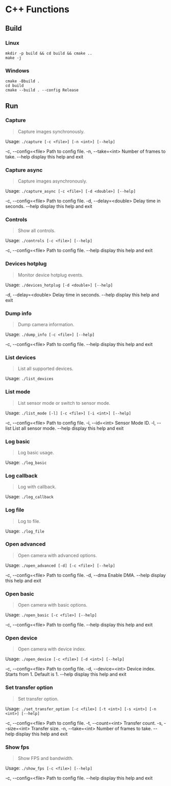 # C++ Functions

## Build

### Linux

```
mkdir -p build && cd build && cmake ..
make -j
```

### Windows

```
cmake -Bbuild .
cd build
cmake --build . --config Release
```

## Run

### Capture

> Capture images synchronously.

Usage: `./capture [-c <file>] [-n <int>] [--help]`

-c, --config=\<file>      Path to config file.
-n, --take=\<int>         Number of frames to take.
--help                    display this help and exit

### Capture async

> Capture images asynchronously.

Usage: `./capture_async [-c <file>] [-d <double>] [--help]`

-c, --config=\<file>      Path to config file.
-d, --delay=\<double>     Delay time in seconds.
--help                    display this help and exit

### Controls

> Show all controls.

Usage: `./controls [-c <file>] [--help]`

-c, --config=\<file>      Path to config file.
--help                    display this help and exit

### Devices hotplug

> Monitor device hotplug events.

Usage: `./devices_hotplug [-d <double>] [--help]`

-d, --delay=\<double>     Delay time in seconds.
--help                    display this help and exit

### Dump info

> Dump camera information.

Usage: `./dump_info [-c <file>] [--help]`

-c, --config=\<file>      Path to config file.
--help                    display this help and exit

### List devices

> List all supported devices.

Usage: `./list_devices`

### List mode

> List sensor mode or switch to sensor mode.

Usage: `./list_mode [-l] [-c <file>] [-i <int>] [--help]`

-c, --config=\<file>      Path to config file.
-i, --id=\<int>           Sensor Mode ID.
-l, --list                List all sensor mode.
--help                    display this help and exit

### Log basic

> Log basic usage.

Usage: `./log_basic`

### Log callback

> Log with callback.

Usage: `./log_callback`

### Log file

> Log to file.

Usage: `./log_file`

### Open advanced

> Open camera with advanced options.

Usage: `./open_advanced [-d] [-c <file>] [--help]`

-c, --config=\<file>      Path to config file.
-d, --dma                 Enable DMA.
--help                    display this help and exit

### Open basic

> Open camera with basic options.

Usage: `./open_basic [-c <file>] [--help]`

-c, --config=\<file>      Path to config file.
--help                    display this help and exit

### Open device

> Open camera with device index.

Usage: `./open_device [-c <file>] [-d <int>] [--help]`

-c, --config=\<file>      Path to config file.
-d, --device=\<int>       Device index. Starts from 1. Default is 1.
--help                    display this help and exit

### Set transfer option

> Set transfer option.

Usage: `./set_transfer_option [-c <file>] [-t <int>] [-s <int>] [-n <int>] [--help]`

-c, --config=\<file>      Path to config file.
-t, --count=\<int>        Transfer count.
-s, --size=\<int>         Transfer size.
-n, --take=\<int>         Number of frames to take.
--help                    display this help and exit

### Show fps

> Show FPS and bandwidth.

Usage: `./show_fps [-c <file>] [--help]`

-c, --config=\<file>      Path to config file.
--help                    display this help and exit

